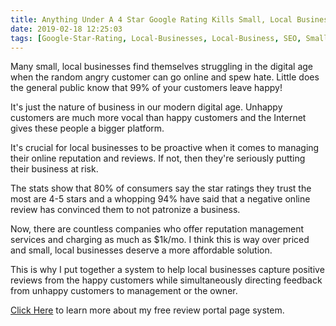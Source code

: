 ```yaml
---
title: Anything Under A 4 Star Google Rating Kills Small, Local Businesses
date: 2019-02-18 12:25:03
tags: [Google-Star-Rating, Local-Businesses, Local-Business, SEO, Small-Business, Local-SEO]
---
```


Many small, local businesses find themselves struggling in the digital age when the random angry customer can go online and spew hate. Little does the general public know that 99% of your customers leave happy!

It's just the nature of business in our modern digital age. Unhappy customers are much more vocal than happy customers and the Internet gives these people a bigger platform.

It's crucial for local businesses to be proactive when it comes to managing their online reputation and reviews. If not, then they're seriously putting their business at risk.

The stats show that 80% of consumers say the star ratings they trust the most are 4-5 stars and a whopping 94% have said that a negative online review has convinced them to not patronize a business.

Now, there are countless companies who offer reputation management services and charging as much as $1k/mo. I think this is way over priced and small, local businesses deserve a more affordable solution. 

This is why I put together a system to help local businesses capture positive reviews from the happy customers while simultaneously directing feedback from unhappy customers to management or the owner.

[Click Here](https://blog.stevelongoria.net/2019/03/13/only-unhappy-customers-are-leaving-google-reviews/) to learn more about my free review portal page system.